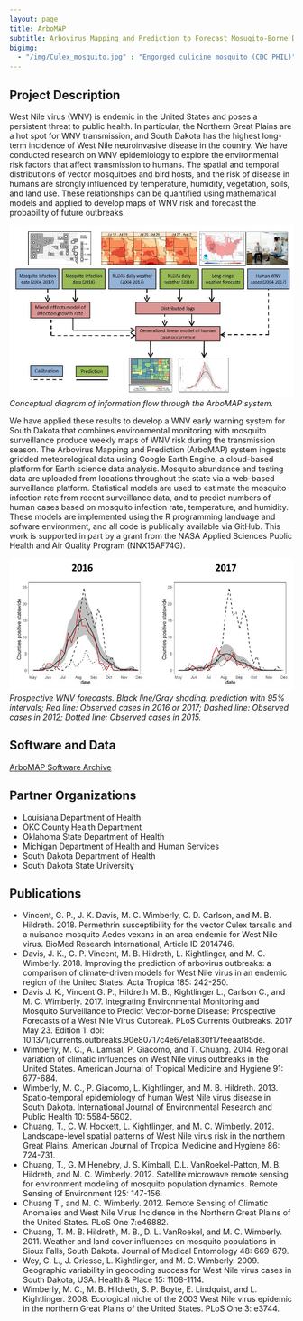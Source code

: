 ```yaml
---
layout: page
title: ArboMAP
subtitle: Arbovirus Mapping and Prediction to Forecast Mosuqito-Borne Disease Outbreaks
bigimg: 
  - "/img/Culex_mosquito.jpg" : "Engorged culicine mosquito (CDC PHIL)"
---
```


## Project Description

West Nile virus (WNV) is endemic in the United States and poses a persistent threat to public health. In particular, the Northern Great Plains are a hot spot for WNV transmission, and South Dakota has the highest long-term incidence of West Nile neuroinvasive disease in the country. We have conducted research on WNV epidemiology to explore the environmental risk factors that affect transmission to humans. The spatial and temporal distributions of vector mosquitoes and bird hosts, and the risk of disease in humans are strongly influenced by temperature, humidity, vegetation, soils, and land use. These relationships can be quantified using mathematical models and applied to develop maps of WNV risk and forecast the probability of future outbreaks. 

![ArboMAP system flowchart](/img/Arbomap_system.jpg)<br/>
*Conceptual diagram of information flow through the ArboMAP system.*

We have applied these results to develop a WNV early warning system for South Dakota that combines environmental monitoring with mosquito surveillance produce weekly maps of WNV risk during the transmission season. The Arbovirus Mapping and Prediction (ArboMAP) system ingests gridded meteorological data using Google Earth Engine, a cloud-based platform for Earth science data analysis. Mosquito abundance and testing data are uploaded from locations throughout the state via a web-based surveillance platform. Statistical models are used to estimate the mosquito infection rate from recent surveillance data, and to predict numbers of human cases based on mosquito infection rate, temperature, and humidity. These models are implemented using the R programming landuage and sofware environment, and all code is publically available via GitHub. This work is supported in part by a grant from the NASA Applied Sciences Public Health and Air Quality Program (NNX15AF74G).

![ArboMAP predictions](/img/WNV_predictions.jpg)<br/>
*Prospective WNV forecasts. Black line/Gray shading: prediction with 95% intervals; Red line: Observed cases in 2016 or 2017; Dashed line: Observed cases in 2012; Dotted line: Observed cases in 2015.*

## Software and Data

[ArboMAP Software Archive](https://github.com/EcoGRAPH/ArboMAP)

## Partner Organizations

* Louisiana Department of Health
* OKC County Health Department
* Oklahoma State Department of Health 
* Michigan Department of Health and Human Services
* South Dakota Department of Health
* South Dakota State University

## Publications

* Vincent, G. P., J. K. Davis, M. C. Wimberly, C. D. Carlson, and M. B. Hildreth. 2018. Permethrin susceptibility for the vector Culex tarsalis and a nuisance mosquito Aedes vexans in an area endemic for West Nile virus. BioMed Research International, Article ID 2014746.
* Davis, J. K., G. P. Vincent, M. B. Hildreth, L. Kightlinger, and M. C. Wimberly. 2018. Improving the prediction of arbovirus outbreaks: a comparison of climate-driven models for West Nile virus in an endemic region of the United States. Acta Tropica 185: 242-250.
* Davis J. K., Vincent G. P., Hildreth M. B., Kightlinger L., Carlson C., and M. C. Wimberly. 2017. Integrating Environmental Monitoring and Mosquito Surveillance to Predict Vector-borne Disease: Prospective Forecasts of a West Nile Virus Outbreak. PLoS Currents Outbreaks. 2017 May 23. Edition 1. doi: 10.1371/currents.outbreaks.90e80717c4e67e1a830f17feeaaf85de.
* Wimberly, M. C., A. Lamsal, P. Giacomo, and T. Chuang. 2014. Regional variation of climatic influences on West Nile virus outbreaks in the United States. American Journal of Tropical Medicine and Hygiene 91: 677-684. 
* Wimberly, M. C., P. Giacomo, L. Kightlinger, and M. B. Hildreth. 2013. Spatio-temporal epidemiology of human West Nile virus disease in South Dakota. International Journal of Environmental Research and Public Health 10: 5584-5602.
* Chuang, T., C. W. Hockett, L. Kightlinger, and M. C. Wimberly. 2012. Landscape-level spatial patterns of West Nile virus risk in the northern Great Plains. American Journal of Tropical Medicine and Hygiene 86: 724-731.
* Chuang, T., G. M Henebry, J. S. Kimball, D.L. VanRoekel-Patton, M. B. Hildreth, and M. C. Wimberly. 2012. Satellite microwave remote sensing for environment modeling of mosquito population dynamics. Remote Sensing of Environment 125: 147-156. 
* Chuang T., and M. C. Wimberly. 2012. Remote Sensing of Climatic Anomalies and West Nile Virus Incidence in the Northern Great Plains of the United States. PLoS One 7:e46882.
* Chuang, T. M. B. Hildreth, M. B., D. L. VanRoekel, and M. C. Wimberly. 2011. Weather and land cover influences on mosquito populations in Sioux Falls, South Dakota. Journal of Medical Entomology 48: 669-679. 
* Wey, C. L., J. Griesse, L. Kightlinger, and M. C. Wimberly. 2009. Geographic variability in geocoding success for West Nile virus cases in South Dakota, USA. Health & Place 15: 1108-1114.
* Wimberly, M. C., M. B. Hildreth, S. P. Boyte, E. Lindquist, and L. Kightlinger. 2008. Ecological niche of the 2003 West Nile virus epidemic in the northern Great Plains of the United States. PLoS One 3: e3744.
